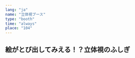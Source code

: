 ```yaml
---
lang: "ja"
name: "立体視ブース"
type: "booth"
time: "always"
place: "104"
---
```


## 絵がとび出してみえる！？立体視のふしぎ

